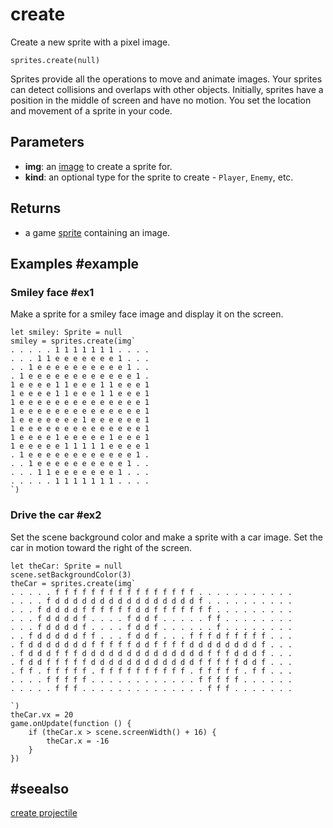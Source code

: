 # create

Create a new sprite with a pixel image.

```sig
sprites.create(null)
```
Sprites provide all the operations to move and animate images. Your sprites can detect collisions and overlaps with other objects. Initially, sprites have a position in the middle of screen and have no motion. You set the location and movement of a sprite in your code.

## Parameters

* **img**: an [image](/types/image) to create a sprite for.
* **kind**: an optional type for the sprite to create - ``Player``, ``Enemy``, etc.

## Returns

* a game [sprite](/types/sprite) containing an image.


## Examples #example

### Smiley face #ex1

Make a sprite for a smiley face image and display it on the screen.

```blocks
let smiley: Sprite = null
smiley = sprites.create(img`
. . . . . 1 1 1 1 1 1 1 . . . . 
. . . 1 1 e e e e e e e 1 . . . 
. . 1 e e e e e e e e e e 1 . . 
. 1 e e e e e e e e e e e e 1 . 
1 e e e e 1 1 e e e 1 1 e e e 1 
1 e e e e 1 1 e e e 1 1 e e e 1 
1 e e e e e e e e e e e e e e 1 
1 e e e e e e e e e e e e e e 1 
1 e e e e e e e 1 e e e e e e 1 
1 e e e e e e e e e e e e e e 1 
1 e e e e 1 e e e e e 1 e e e 1 
1 e e e e e 1 1 1 1 1 e e e e 1 
. 1 e e e e e e e e e e e e 1 . 
. . 1 e e e e e e e e e e 1 . . 
. . . 1 1 e e e e e e e 1 . . . 
. . . . . 1 1 1 1 1 1 1 . . . . 
`)
```

### Drive the car #ex2

Set the scene background color and make a sprite with a car image. Set the car in motion toward the right of the screen.

```blocks
let theCar: Sprite = null
scene.setBackgroundColor(3)
theCar = sprites.create(img`
. . . . . f f f f f f f f f f f f f f f f . . . . . . . . . . . 
. . . . f d d d d d d d d d d d d d d d d f . . . . . . . . . . 
. . . f d d d d f f f f f f d d f f f f f f f . . . . . . . . . 
. . . f d d d d f . . . . f d d f . . . . . f f . . . . . . . . 
. . . f d d d d f . . . . f d d f . . . . . . f . . . . . . . . 
. . f d d d d d f f . . . f d d f . . . f f f d f f f f f . . . 
. f d d d d d d d f f f f f d d f f f f d d d d d d d d f . . . 
. f d d d f f f d d d d d d d d d d d d d d f f f d d d f . . . 
. f d d f f f f f d d d d d d d d d d d d f f f f f d d f . . . 
. f f . f f f f f . f f f f f f f f f f . f f f f f . f f . . . 
. . . . f f f f f . . . . . . . . . . . . f f f f f . . . . . . 
. . . . . f f f . . . . . . . . . . . . . . f f f . . . . . . . 

`)
theCar.vx = 20
game.onUpdate(function () {
    if (theCar.x > scene.screenWidth() + 16) {
        theCar.x = -16
    }
})
```

## #seealso

[create projectile](/reference/sprites/create-projectile)